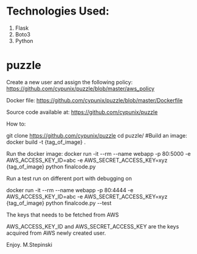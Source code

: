 
# Technologies Used:
1. Flask <br />
2. Boto3 <br />
3. Python <br />


# puzzle

Create a new user and assign the following policy:
https://github.com/cypunix/puzzle/blob/master/aws_policy

Docker file:
https://github.com/cypunix/puzzle/blob/master/Dockerfile

Source code available at:
https://github.com/cypunix/puzzle

How to:

git clone https://github.com/cypunix/puzzle
cd puzzle/
#Build an image:
docker build -t {tag_of_image} .

Run the docker image:
docker run -it --rm --name webapp -p 80:5000 -e AWS_ACCESS_KEY_ID=abc -e AWS_SECRET_ACCESS_KEY=xyz {tag_of_image} python finalcode.py

<p>Run a test run on different port with debugging on</p>
docker run -it --rm --name webapp -p 80:4444 -e AWS_ACCESS_KEY_ID=abc -e AWS_SECRET_ACCESS_KEY=xyz {tag_of_image} python finalcode.py --test

<p>The keys that needs to be fetched from AWS</p>
AWS_ACCESS_KEY_ID and AWS_SECRET_ACCESS_KEY are the keys acquired from AWS newly created user.


Enjoy.
M.Stepinski

